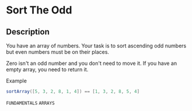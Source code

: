 # Sort The Odd

## Description

You have an array of numbers.
Your task is to sort ascending odd numbers but even numbers must be on their places.

Zero isn't an odd number and you don't need to move it. If you have an empty array, you need to return it.

Example

```java
sortArray([5, 3, 2, 8, 1, 4]) == [1, 3, 2, 8, 5, 4]
```

`FUNDAMENTALS` `ARRAYS`
